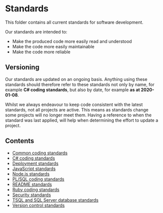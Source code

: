 # Standards

This folder contains all current standards for software development.

Our standards are intended to:

- Make the produced code more easily read and understood
- Make the code more easily maintainable
- Make the code more reliable

## Versioning

Our standards are updated on an ongoing basis. Anything using these standards should therefore refer to these standards not only by name, for example **C# coding standards**, but also by date, for example **as at 2020-01-08**.

Whilst we always endeavour to keep code consistent with the latest standards, not all projects are active. This means as standards change some projects will no longer meet them. Having a reference to when the standard was last applied, will help when determining the effort to update a project.

## Contents

- [Common coding standards](common_coding_standards.md)
- [C# coding standards](csharp_coding_standards.md)
- [Deployment standards](deployment_standards.md)
- [JavaScript standards](javascript_standards.md)
- [Node.js standards](node_standards.md)
- [PL/SQL coding standards](plsql_coding_standards.md)
- [README standards](readme_standards.md)
- [Ruby coding standards](ruby_coding_standards.md)
- [Security standards](security_standards.md)
- [TSQL and SQL Server database standards](tsql_and_sqldb_standards.md)
- [Version control standards](version_control_standards.md)
